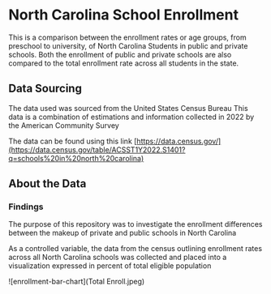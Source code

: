 # North Carolina School Enrollment 

This is a comparison between the enrollment rates or age groups, from preschool to university, of North Carolina Students in public and private schools. Both the enrollment of public and private schools are also compared to the total enrollment rate across all students in the state. 

## Data Sourcing 

The data used was sourced from the United States Census Bureau 
This data is a combination of estimations and information collected in 2022 by the American Community Survey

The data can be found using this link 
[https://data.census.gov/](https://data.census.gov/table/ACSST1Y2022.S1401?q=schools%20in%20north%20carolina)

## About the Data 
### Findings 

The purpose of this repository was to investigate the enrollment differences between the makeup of private and public schools in North Carolina 

As a controlled variable, the data from the census outlining enrollment rates across all North Carolina schools was collected and placed into a visualization expressed in percent of total eligible population 

![enrollment-bar-chart](Total Enroll.jpeg)

